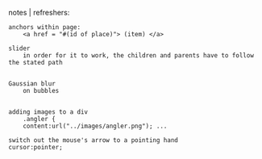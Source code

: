 notes | refreshers: 

	anchors within page: 
		<a href = "#(id of place)"> (item) </a> 

	slider
		in order for it to work, the children and parents have to follow the stated path


	Gaussian blur 
		on bubbles 


	adding images to a div
		.angler {  
    	content:url("../images/angler.png"); ...

    switch out the mouse's arrow to a pointing hand 
    cursor:pointer;


